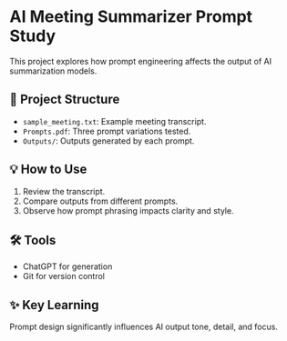 # AI Meeting Summarizer Prompt Study

This project explores how prompt engineering affects the output of AI summarization models.

## 📂 Project Structure

- `sample_meeting.txt`: Example meeting transcript.
- `Prompts.pdf`: Three prompt variations tested.
- `Outputs/`: Outputs generated by each prompt.

## 💡 How to Use

1. Review the transcript.
2. Compare outputs from different prompts.
3. Observe how prompt phrasing impacts clarity and style.

## 🛠️ Tools

- ChatGPT for generation
- Git for version control

## ✨ Key Learning

Prompt design significantly influences AI output tone, detail, and focus.
